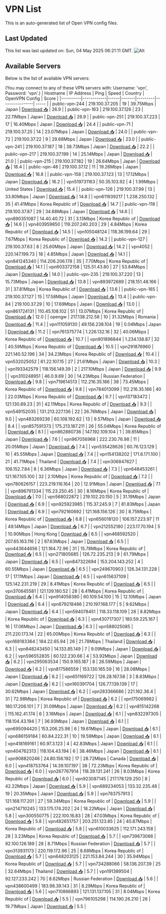 # VPN List

This is an auto-generated list of Open VPN config files.

## Last Updated

This list was last updated on: Sun, 04 May 2025 06:21:11 GMT.
![Alt](https://repobeats.axiom.co/api/embed/186b98318ef1479477931607c1ad7d823f12451f.svg "Repobeats analytics image")

## Available Servers

Below is the list of available VPN servers:

(You may connect to any of these VPN servers with: Username: 'vpn', Password: 'vpn'.)
| Hostname | IP Address | Ping | Speed | Country | OpenVPN Config | Score |
|----------|------------|------|-------|---------|----------------| ----- |
| public-vpn-244 | 219.100.37.205 | 19 | 39.75Mbps | Japan | [Download 📥](./configs/server_0_JP.ovpn) | 26.9 |
| public-vpn-163 | 219.100.37.126 | 23 | 22.11Mbps | Japan | [Download 📥](./configs/server_1_JP.ovpn) | 26.9 |
| public-vpn-251 | 219.100.37.223 | 17 | 16.40Mbps | Japan | [Download 📥](./configs/server_2_JP.ovpn) | 24.4 |
| public-vpn-71 | 219.100.37.25 | 14 | 23.07Mbps | Japan | [Download 📥](./configs/server_3_JP.ovpn) | 24.0 |
| public-vpn-72 | 219.100.37.22 | 9 | 29.68Mbps | Japan | [Download 📥](./configs/server_4_JP.ovpn) | 23.0 |
| public-vpn-241 | 219.100.37.187 | 18 | 38.73Mbps | Japan | [Download 📥](./configs/server_5_JP.ovpn) | 22.2 |
| public-vpn-217 | 219.100.37.199 | 14 | 25.14Mbps | Japan | [Download 📥](./configs/server_6_JP.ovpn) | 21.0 |
| public-vpn-215 | 219.100.37.182 | 19 | 26.64Mbps | Japan | [Download 📥](./configs/server_7_JP.ovpn) | 18.4 |
| public-vpn-48 | 219.100.37.12 | 11 | 19.26Mbps | Japan | [Download 📥](./configs/server_8_JP.ovpn) | 16.8 |
| public-vpn-158 | 219.100.37.123 | 13 | 17.12Mbps | Japan | [Download 📥](./configs/server_9_JP.ovpn) | 16.2 |
| vpn519731163 | 50.35.103.92 | 4 | 1.99Mbps | United States | [Download 📥](./configs/server_10_US.ovpn) | 15.4 |
| public-vpn-126 | 219.100.37.99 | 13 | 33.80Mbps | Japan | [Download 📥](./configs/server_11_JP.ovpn) | 14.8 |
| vpn611939217 | 1.238.250.132 | 35 | 41.41Mbps | Korea Republic of | [Download 📥](./configs/server_12_KR.ovpn) | 14.7 |
| public-vpn-118 | 219.100.37.87 | 29 | 34.68Mbps | Japan | [Download 📥](./configs/server_13_JP.ovpn) | 14.6 |
| vpn890351087 | 14.40.40.72 | 31 | 3.13Mbps | Korea Republic of | [Download 📥](./configs/server_14_KR.ovpn) | 14.6 |
| vpn403959850 | 119.207.240.203 | 29 | 4.84Mbps | Korea Republic of | [Download 📥](./configs/server_15_KR.ovpn) | 14.5 |
| vpn105048124 | 118.36.199.64 | 29 | 7.67Mbps | Korea Republic of | [Download 📥](./configs/server_16_KR.ovpn) | 14.2 |
| public-vpn-127 | 219.100.37.63 | 8 | 25.60Mbps | Japan | [Download 📥](./configs/server_17_JP.ovpn) | 14.2 |
| vpn4052 | 220.147.199.73 | 18 | 4.85Mbps | Japan | [Download 📥](./configs/server_18_JP.ovpn) | 14.1 |
| vpn841245340 | 114.206.206.178 | 35 | 7.70Mbps | Korea Republic of | [Download 📥](./configs/server_19_KR.ovpn) | 14.1 |
| vpn603372158 | 125.51.43.80 | 27 | 53.84Mbps | Japan | [Download 📥](./configs/server_20_JP.ovpn) | 14.0 |
| public-vpn-235 | 219.100.37.220 | 13 | 15.73Mbps | Japan | [Download 📥](./configs/server_21_JP.ovpn) | 13.8 |
| vpn893972689 | 218.151.48.166 | 31 | 37.81Mbps | Korea Republic of | [Download 📥](./configs/server_22_KR.ovpn) | 13.6 |
| public-vpn-165 | 219.100.37.127 | 15 | 17.58Mbps | Japan | [Download 📥](./configs/server_23_JP.ovpn) | 13.4 |
| public-vpn-84 | 219.100.37.29 | 10 | 17.69Mbps | Japan | [Download 📥](./configs/server_24_JP.ovpn) | 13.0 |
| vpn861724131 | 110.45.108.102 | 51 | 13.07Mbps | Korea Republic of | [Download 📥](./configs/server_25_KR.ovpn) | 12.0 |
| opengw | 217.138.212.58 | 10 | 31.32Mbps | Romania | [Download 📥](./configs/server_26_RO.ovpn) | 11.4 |
| vpn111059130 | 49.156.238.104 | 19 | 0.04Mbps | Japan | [Download 📥](./configs/server_27_JP.ovpn) | 11.2 |
| vpn761375774 | 1.226.132.16 | 32 | 40.06Mbps | Korea Republic of | [Download 📥](./configs/server_28_KR.ovpn) | 10.7 |
| vpn901896844 | 1.234.138.87 | 32 | 40.59Mbps | Korea Republic of | [Download 📥](./configs/server_29_KR.ovpn) | 10.5 |
| vpn291876960 | 221.140.52.196 | 34 | 34.23Mbps | Korea Republic of | [Download 📥](./configs/server_30_KR.ovpn) | 10.4 |
| vpn532025052 | 61.22.107.15 | 27 | 21.61Mbps | Japan | [Download 📥](./configs/server_31_JP.ovpn) | 10.3 |
| vpn193342579 | 118.156.149.39 | 2 | 217.10Mbps | Japan | [Download 📥](./configs/server_32_JP.ovpn) | 9.9 |
| vpn310248951 | 46.0.9.69 | 30 | 14.23Mbps | Russian Federation | [Download 📥](./configs/server_33_RU.ovpn) | 9.8 |
| vpn719614513 | 112.216.35.186 | 38 | 73.45Mbps | Korea Republic of | [Download 📥](./configs/server_34_KR.ovpn) | 9.8 |
| vpn784013099 | 112.216.35.186 | 40 | 22.03Mbps | Korea Republic of | [Download 📥](./configs/server_35_KR.ovpn) | 9.7 |
| vpn137183472 | 121.130.89.23 | 31 | 42.11Mbps | Korea Republic of | [Download 📥](./configs/server_36_KR.ovpn) | 9.3 |
| vpn549152035 | 131.213.227.136 | 22 | 26.76Mbps | Japan | [Download 📥](./configs/server_37_JP.ovpn) | 9.0 |
| vpn483269236 | 60.108.192.62 | 13 | 9.57Mbps | Japan | [Download 📥](./configs/server_38_JP.ovpn) | 8.4 |
| vpn857591373 | 175.213.187.211 | 26 | 55.04Mbps | Korea Republic of | [Download 📥](./configs/server_39_KR.ovpn) | 8.1 |
| vpn862880736 | 147.192.109.104 | 1 | 39.85Mbps | Japan | [Download 📥](./configs/server_40_JP.ovpn) | 7.6 |
| vpn967056968 | 222.230.76.98 | 11 | 20.05Mbps | Japan | [Download 📥](./configs/server_41_JP.ovpn) | 7.4 |
| vpn535428626 | 60.76.123.129 | 10 | 45.55Mbps | Japan | [Download 📥](./configs/server_42_JP.ovpn) | 7.4 |
| vpn154138202 | 171.6.171.100 | 21 | 41.71Mbps | Thailand | [Download 📥](./configs/server_43_TH.ovpn) | 7.4 |
| vpn306847627 | 106.152.7.84 | 8 | 6.36Mbps | Japan | [Download 📥](./configs/server_44_JP.ovpn) | 7.3 |
| vpn648453261 | 121.167.105.100 | 32 | 2.10Mbps | Korea Republic of | [Download 📥](./configs/server_45_KR.ovpn) | 7.2 |
| vpn780626157 | 223.219.116.164 | 20 | 12.91Mbps | Japan | [Download 📥](./configs/server_46_JP.ovpn) | 7.1 |
| vpn896791334 | 115.23.250.45 | 30 | 8.16Mbps | Korea Republic of | [Download 📥](./configs/server_47_KR.ovpn) | 7.0 |
| vpn568022872 | 219.102.20.150 | 5 | 31.19Mbps | Japan | [Download 📥](./configs/server_48_JP.ovpn) | 6.9 |
| vpn925923985 | 115.37.245.9 | 7 | 81.83Mbps | Japan | [Download 📥](./configs/server_49_JP.ovpn) | 6.9 |
| vpn792160692 | 121.168.156.126 | 30 | 8.75Mbps | Korea Republic of | [Download 📥](./configs/server_50_KR.ovpn) | 6.8 |
| vpn656018120 | 106.157.223.97 | 11 | 49.14Mbps | Japan | [Download 📥](./configs/server_51_JP.ovpn) | 6.7 |
| vpn212552180 | 223.17.70.194 | 5 | 10.90Mbps | Hong Kong | [Download 📥](./configs/server_52_HK.ovpn) | 6.5 |
| vpn468592520 | 207.65.163.116 | 2 | 97.63Mbps | Japan | [Download 📥](./configs/server_53_JP.ovpn) | 6.5 |
| vpn443644656 | 121.164.72.96 | 31 | 15.78Mbps | Korea Republic of | [Download 📥](./configs/server_54_KR.ovpn) | 6.5 |
| vpn271805685 | 126.72.235.213 | 9 | 61.79Mbps | Japan | [Download 📥](./configs/server_55_JP.ovpn) | 6.5 |
| vpn847322694 | 153.204.143.252 | 4 | 60.55Mbps | Japan | [Download 📥](./configs/server_56_JP.ovpn) | 6.5 |
| vpn249670903 | 126.34.131.228 | 17 | 17.11Mbps | Japan | [Download 📥](./configs/server_57_JP.ovpn) | 6.5 |
| vpn615637109 | 125.142.231.219 | 29 | 8.41Mbps | Korea Republic of | [Download 📥](./configs/server_58_KR.ovpn) | 6.5 |
| vpn370645581 | 121.139.180.52 | 28 | 6.41Mbps | Korea Republic of | [Download 📥](./configs/server_59_KR.ovpn) | 6.4 |
| vpn914058380 | 60.109.54.100 | 15 | 12.10Mbps | Japan | [Download 📥](./configs/server_60_JP.ovpn) | 6.4 |
| vpn679218486 | 210.197.168.177 | 5 | 9.62Mbps | Japan | [Download 📥](./configs/server_61_JP.ovpn) | 6.4 |
| vpn594078451 | 118.33.118.109 | 28 | 8.82Mbps | Korea Republic of | [Download 📥](./configs/server_62_KR.ovpn) | 6.3 |
| vpn430717307 | 180.59.225.167 | 16 | 17.06Mbps | Japan | [Download 📥](./configs/server_63_JP.ovpn) | 6.3 |
| vpn588025085 | 211.220.173.14 | 22 | 65.00Mbps | Korea Republic of | [Download 📥](./configs/server_64_KR.ovpn) | 6.3 |
| vpn168183364 | 184.22.65.94 | 26 | 21.78Mbps | Thailand | [Download 📥](./configs/server_65_TH.ovpn) | 6.3 |
| vpn848243450 | 14.133.85.149 | 7 | 9.09Mbps | Japan | [Download 📥](./configs/server_66_JP.ovpn) | 6.2 |
| vpn596552835 | 60.122.230.66 | 4 | 53.92Mbps | Japan | [Download 📥](./configs/server_67_JP.ovpn) | 6.2 |
| vpn295063534 | 150.9.165.187 | 8 | 26.59Mbps | Japan | [Download 📥](./configs/server_68_JP.ovpn) | 6.2 |
| vpn817586559 | 153.130.165.59 | 16 | 28.08Mbps | Japan | [Download 📥](./configs/server_69_JP.ovpn) | 6.2 |
| vpn651169722 | 126.28.167.58 | 3 | 8.83Mbps | Japan | [Download 📥](./configs/server_70_JP.ovpn) | 6.2 |
| vpn160391704 | 126.77.139.139 | 17 | 30.62Mbps | Japan | [Download 📥](./configs/server_71_JP.ovpn) | 6.2 |
| vpn283366686 | 221.162.36.4 | 31 | 72.98Mbps | Korea Republic of | [Download 📥](./configs/server_72_KR.ovpn) | 6.2 |
| vpn175069982 | 180.17.206.101 | 7 | 31.09Mbps | Japan | [Download 📥](./configs/server_73_JP.ovpn) | 6.2 |
| vpn815142268 | 115.162.41.174 | 6 | 3.16Mbps | Japan | [Download 📥](./configs/server_74_JP.ovpn) | 6.1 |
| vpn832297305 | 118.104.43.194 | 7 | 36.93Mbps | Japan | [Download 📥](./configs/server_75_JP.ovpn) | 6.1 |
| vpn695094420 | 153.206.25.98 | 6 | 19.61Mbps | Japan | [Download 📥](./configs/server_76_JP.ovpn) | 6.1 |
| vpn686159184 | 60.84.222.31 | 10 | 19.59Mbps | Japan | [Download 📥](./configs/server_77_JP.ovpn) | 6.1 |
| vpn418169161 | 60.97.3.123 | 4 | 42.83Mbps | Japan | [Download 📥](./configs/server_78_JP.ovpn) | 6.1 |
| vpn404762313 | 118.104.43.194 | 6 | 38.46Mbps | Japan | [Download 📥](./configs/server_79_JP.ovpn) | 6.1 |
| vpn908820246 | 24.80.156.192 | 17 | 28.72Mbps | Canada | [Download 📥](./configs/server_80_CA.ovpn) | 6.0 |
| vpn418753764 | 14.39.107.197 | 38 | 72.23Mbps | Korea Republic of | [Download 📥](./configs/server_81_KR.ovpn) | 6.0 |
| vpn267767914 | 118.39.131.241 | 26 | 8.03Mbps | Korea Republic of | [Download 📥](./configs/server_82_KR.ovpn) | 6.0 |
| vpn923087145 | 217.178.129.250 | 8 | 42.22Mbps | Japan | [Download 📥](./configs/server_83_JP.ovpn) | 5.9 |
| vpn689234053 | 133.32.235.48 | 19 | 20.35Mbps | Japan | [Download 📥](./configs/server_84_JP.ovpn) | 5.9 |
| vpn783757913 | 121.168.117.201 | 27 | 59.34Mbps | Korea Republic of | [Download 📥](./configs/server_85_KR.ovpn) | 5.9 |
| vpn214710245 | 133.175.174.202 | 24 | 18.22Mbps | Japan | [Download 📥](./configs/server_86_JP.ovpn) | 5.8 |
| vpn300550775 | 222.100.16.83 | 28 | 47.03Mbps | Korea Republic of | [Download 📥](./configs/server_87_KR.ovpn) | 5.8 |
| vpn482651757 | 203.251.123.85 | 24 | 40.87Mbps | Korea Republic of | [Download 📥](./configs/server_88_KR.ovpn) | 5.8 |
| vpn610033625 | 112.171.243.158 | 28 | 3.23Mbps | Korea Republic of | [Download 📥](./configs/server_89_KR.ovpn) | 5.7 |
| vpn739673066 | 92.100.126.189 | 28 | 8.71Mbps | Russian Federation | [Download 📥](./configs/server_90_RU.ovpn) | 5.7 |
| vpn313931173 | 220.119.172.96 | 25 | 8.68Mbps | Korea Republic of | [Download 📥](./configs/server_91_KR.ovpn) | 5.7 |
| vpn648203125 | 221.153.84.244 | 30 | 35.94Mbps | Korea Republic of | [Download 📥](./configs/server_92_KR.ovpn) | 5.7 |
| vpn734288066 | 58.136.207.39 | 25 | 32.64Mbps | Thailand | [Download 📥](./configs/server_93_TH.ovpn) | 5.7 |
| vpn191389504 | 92.127.233.242 | 70 | 8.62Mbps | Russian Federation | [Download 📥](./configs/server_94_RU.ovpn) | 5.6 |
| vpn438600499 | 183.98.39.143 | 31 | 8.29Mbps | Korea Republic of | [Download 📥](./configs/server_95_KR.ovpn) | 5.6 |
| vpn710866893 | 121.131.137.105 | 31 | 8.04Mbps | Korea Republic of | [Download 📥](./configs/server_96_KR.ovpn) | 5.5 |
| vpn796105298 | 114.190.26.210 | 26 | 19.71Mbps | Japan | [Download 📥](./configs/server_97_JP.ovpn) | 5.5 |
